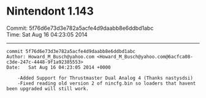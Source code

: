 # Nintendont 1.143
Commit: 5f76d6e73d3e782a5acfe4d9daabb8e6ddbd1abc  
Time: Sat Aug 16 04:23:05 2014   

-----

```
commit 5f76d6e73d3e782a5acfe4d9daabb8e6ddbd1abc
Author: Howard_M_Busch@yahoo.com <Howard_M_Busch@yahoo.com@6acfca08-c3de-247c-4448-9f1a92385553>
Date:   Sat Aug 16 04:23:05 2014 +0000

    -Added Support for Thrustmaster Dual Analog 4 (Thanks nastysdsi)
    -Fixed reading old version 2 of nincfg.bin so loaders that havent been upgraded will still work.
```
